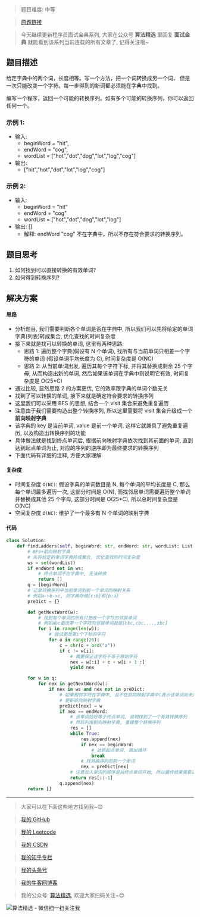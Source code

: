 > 题目难度: 中等

> [原题链接](https://leetcode.cn/problems/word-transformer-lcci/)

> 今天继续更新程序员面试金典系列, 大家在公众号 **算法精选** 里回复 **面试金典** 就能看到该系列当前连载的所有文章了, 记得关注哦~

## 题目描述

给定字典中的两个词，长度相等。写一个方法，把一个词转换成另一个词， 但是一次只能改变一个字符。每一步得到的新词都必须能在字典中找到。

编写一个程序，返回一个可能的转换序列。如有多个可能的转换序列，你可以返回任何一个。

### 示例 1:

- 输入:
  - beginWord = "hit",
  - endWord = "cog",
  - wordList = ["hot","dot","dog","lot","log","cog"]
- 输出:
  - ["hit","hot","dot","lot","log","cog"]

### 示例 2:

- 输入:
  - beginWord = "hit"
  - endWord = "cog"
  - wordList = ["hot","dot","dog","lot","log"]
- 输出: []
  - 解释: endWord "cog" 不在字典中，所以不存在符合要求的转换序列。

## 题目思考

1. 如何找到可以直接转换的有效单词?
2. 如何得到转换序列?

## 解决方案

#### 思路

- 分析题目, 我们需要判断各个单词是否在字典中, 所以我们可以先将给定的单词字典(列表)转成集合, 优化查找的时间复杂度
- 接下来就是找可以转换的单词, 这里有两种思路:
  - 思路 1: 遍历整个字典(假设有 N 个单词), 找所有与当前单词只相差一个字符的单词 (假设单词平均长度为 C), 时间复杂度是 O(NC)
  - 思路 2: 从当前单词出发, 遍历其每个字符下标, 并将其替换成剩余 25 个字母, 从而构造出新的单词, 然后如果该单词在字典中则说明它有效, 时间复杂度是 O(25\*C)
- 通过比较, 显然思路 2 的方案更优, 它的效率跟字典的单词个数无关
- 找到了可以转换的单词, 接下来就是确定符合要求的转换序列
- 这里我们可以采用 BFS 的思想, 结合一个 visit 集合来避免重复遍历
- 注意由于我们需要构造出整个转换序列, 所以这里需要将 visit 集合升级成一个**前向映射字典**
- 该字典的 key 是当前单词, value 是前一个单词, 这样它就兼具了避免重复遍历, 以及构造出转换序列的功能
- 具体做法就是找到终点单词后, 根据前向映射字典依次找到其前面的单词, 直到达到起点单词为止, 对应的序列的逆序即为最终要求的转换序列
- 下面代码有详细的注释, 方便大家理解

#### 复杂度

- 时间复杂度 `O(NC)`: 假设字典的单词数目是 N, 每个单词的平均长度是 C, 那么每个单词最多遍历一次, 这部分时间是 O(N), 而找邻居单词需要遍历整个单词并替换成其他 25 个字母, 这部分时间是 O(25\*C), 所以总时间复杂度是 O(NC)
- 空间复杂度 `O(NC)`: 维护了一个最多有 N 个单词的映射字典

#### 代码

```python
class Solution:
    def findLadders(self, beginWord: str, endWord: str, wordList: List[str]) -> List[str]:
        # BFS+前向映射字典
        # 先将给定的单词字典转成集合, 优化查找的时间复杂度
        ws = set(wordList)
        if endWord not in ws:
            # 终点单词不在字典中, 无法转换
            return []
        q = [beginWord]
        # 记录转换序列中当前单词到前一个单词的映射关系
        # 例如a->b->c, 则字典存储{c:b}和{b:a}
        preDict = {}

        def getNextWord(w):
            # 找到每个单词的所有只更改一个字符的邻居单词
            # 例如abc更改第一个字符的邻居单词就是[bbc,cbc,...,zbc]
            for i in range(len(w)):
                # 尝试更改第i个下标的字符
                for o in range(26):
                    c = chr(o + ord("a"))
                    if c != w[i]:
                        # 需要保证该字符不等于原始字符
                        nex = w[:i] + c + w[i + 1 :]
                        yield nex

        for w in q:
            for nex in getNextWord(w):
                if nex in ws and nex not in preDict:
                    # 如果相邻字符在字典中, 且不在前向映射字典中(表示该单词尚未遍历过), 则可以将其加入转换序列中
                    # 更新前向映射字典
                    preDict[nex] = w
                    if nex == endWord:
                        # 该单词恰好等于终点单词, 说明找到了一个有效转换序列
                        # 然后利用前向映射字典, 重建整个转换序列
                        res = []
                        while True:
                            res.append(nex)
                            if nex == beginWord:
                                # 达到起点单词, 跳出循环
                                break
                            # 找转换序列的前一个单词
                            nex = preDict[nex]
                        # 注意加入单词的顺序是从终点单词开始, 所以最终结果需要逆序
                        return res[::-1]
                    q.append(nex)
        return []
```

---

> 大家可以在下面这些地方找到我~😊

> [我的 GitHub](https://github.com/zjulyx)

> [我的 Leetcode](https://leetcode-cn.com/u/suibianfahui/)

> [我的 CSDN](https://me.csdn.net/zjulyx1993)

> [我的知乎专栏](https://zhuanlan.zhihu.com/c_1242508721932464128)

> [我的头条号](https://www.toutiao.com/c/user/1090304683804520/#mid=1671643017345028)

> [我的牛客网博客](https://blog.nowcoder.net/zjulyx)

> 我的公众号: [算法精选](https://mp.weixin.qq.com/s?__biz=MzA5MDk1MjI5MA==&mid=2247484158&idx=1&sn=90176bac32cf7af40e4074c721fd8a95&chksm=900285f3a7750ce5a068c9c9773781461819633f2fd60533732637ec9520c908371ebc218d49&scene=178&cur_album_id=1386231241346859009#rd), 欢迎大家扫码关注~😊

![算法精选 - 微信扫一扫关注我](https://pic1.zhimg.com/80/v2-7c988a7b35886df51596ef23616764ac_1440w.jpg)
